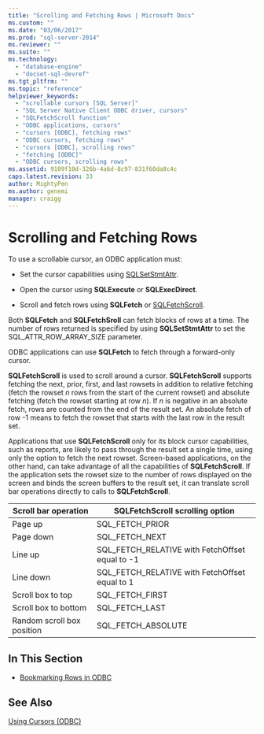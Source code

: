 ```yaml
---
title: "Scrolling and Fetching Rows | Microsoft Docs"
ms.custom: ""
ms.date: "03/06/2017"
ms.prod: "sql-server-2014"
ms.reviewer: ""
ms.suite: ""
ms.technology: 
  - "database-engine"
  - "docset-sql-devref"
ms.tgt_pltfrm: ""
ms.topic: "reference"
helpviewer_keywords: 
  - "scrollable cursors [SQL Server]"
  - "SQL Server Native Client ODBC driver, cursors"
  - "SQLFetchScroll function"
  - "ODBC applications, cursors"
  - "cursors [ODBC], fetching rows"
  - "ODBC cursors, fetching rows"
  - "cursors [ODBC], scrolling rows"
  - "fetching [ODBC]"
  - "ODBC cursors, scrolling rows"
ms.assetid: 9109f10d-326b-4a6d-8c97-831f60da8c4c
caps.latest.revision: 33
author: MightyPen
ms.author: genemi
manager: craigg
---
```

# Scrolling and Fetching Rows
  To use a scrollable cursor, an ODBC application must:  
  
-   Set the cursor capabilities using [SQLSetStmtAttr](../native-client-odbc-api/sqlsetstmtattr.md).  
  
-   Open the cursor using **SQLExecute** or **SQLExecDirect**.  
  
-   Scroll and fetch rows using **SQLFetch** or [SQLFetchScroll](../native-client-odbc-api/sqlfetchscroll.md).  
  
 Both **SQLFetch** and **SQLFetchSroll** can fetch blocks of rows at a time. The number of rows returned is specified by using **SQLSetStmtAttr** to set the SQL_ATTR_ROW_ARRAY_SIZE parameter.  
  
 ODBC applications can use **SQLFetch** to fetch through a forward-only cursor.  
  
 **SQLFetchScroll** is used to scroll around a cursor. **SQLFetchScroll** supports fetching the next, prior, first, and last rowsets in addition to relative fetching (fetch the rowset *n* rows from the start of the current rowset) and absolute fetching (fetch the rowset starting at row *n*). If *n* is negative in an absolute fetch, rows are counted from the end of the result set. An absolute fetch of row -1 means to fetch the rowset that starts with the last row in the result set.  
  
 Applications that use **SQLFetchScroll** only for its block cursor capabilities, such as reports, are likely to pass through the result set a single time, using only the option to fetch the next rowset. Screen-based applications, on the other hand, can take advantage of all the capabilities of **SQLFetchScroll**. If the application sets the rowset size to the number of rows displayed on the screen and binds the screen buffers to the result set, it can translate scroll bar operations directly to calls to **SQLFetchScroll**.  
  
|Scroll bar operation|SQLFetchScroll scrolling option|  
|--------------------------|-------------------------------------|  
|Page up|SQL_FETCH_PRIOR|  
|Page down|SQL_FETCH_NEXT|  
|Line up|SQL_FETCH_RELATIVE with FetchOffset equal to -1|  
|Line down|SQL_FETCH_RELATIVE with FetchOffset equal to 1|  
|Scroll box to top|SQL_FETCH_FIRST|  
|Scroll box to bottom|SQL_FETCH_LAST|  
|Random scroll box position|SQL_FETCH_ABSOLUTE|  
  
## In This Section  
  
-   [Bookmarking Rows in ODBC](scrolling-and-fetching-rows-bookmarking-rows-in-odbc.md)  
  
## See Also  
 [Using Cursors &#40;ODBC&#41;](using-cursors-odbc.md)  
  
  

